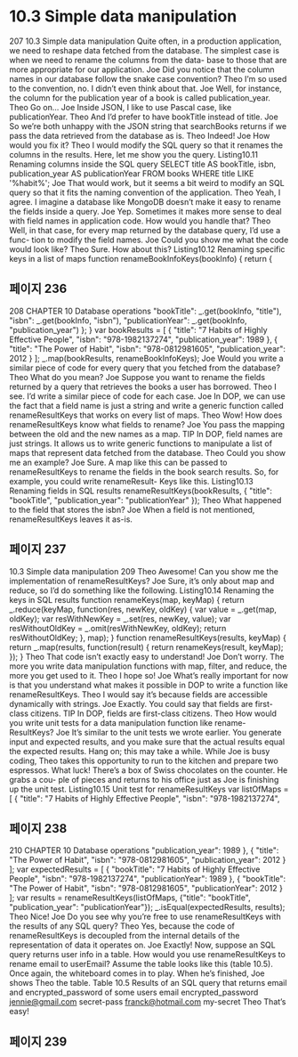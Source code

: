 # 10.3 Simple data manipulation

207
10.3 Simple data manipulation
Quite often, in a production application, we need to reshape data fetched from the
database. The simplest case is when we need to rename the columns from the data-
base to those that are more appropriate for our application.
Joe Did you notice that the column names in our database follow the snake case
convention?
Theo I’m so used to the convention, no. I didn’t even think about that.
Joe Well, for instance, the column for the publication year of a book is called
publication_year.
Theo Go on...
Joe Inside JSON, I like to use Pascal case, like publicationYear.
Theo And I’d prefer to have bookTitle instead of title.
Joe So we’re both unhappy with the JSON string that searchBooks returns if we
pass the data retrieved from the database as is.
Theo Indeed!
Joe How would you fix it?
Theo I would modify the SQL query so that it renames the columns in the results.
Here, let me show you the query.
Listing10.11 Renaming columns inside the SQL query
SELECT
title AS bookTitle,
isbn,
publication_year AS publicationYear
FROM
books
WHERE title LIKE '%habit%';
Joe That would work, but it seems a bit weird to modify an SQL query so that it fits
the naming convention of the application.
Theo Yeah, I agree. I imagine a database like MongoDB doesn’t make it easy to
rename the fields inside a query.
Joe Yep. Sometimes it makes more sense to deal with field names in application
code. How would you handle that?
Theo Well, in that case, for every map returned by the database query, I’d use a func-
tion to modify the field names.
Joe Could you show me what the code would look like?
Theo Sure. How about this?
Listing10.12 Renaming specific keys in a list of maps
function renameBookInfoKeys(bookInfo) {
return {

## 페이지 236

208 CHAPTER 10 Database operations
"bookTitle": _.get(bookInfo, "title"),
"isbn": _.get(bookInfo, "isbn"),
"publicationYear": _.get(bookInfo, "publication_year")
};
}
var bookResults = [
{
"title": "7 Habits of Highly Effective People",
"isbn": "978-1982137274",
"publication_year": 1989
},
{
"title": "The Power of Habit",
"isbn": "978-0812981605",
"publication_year": 2012
}
];
_.map(bookResults, renameBookInfoKeys);
Joe Would you write a similar piece of code for every query that you fetched from
the database?
Theo What do you mean?
Joe Suppose you want to rename the fields returned by a query that retrieves the
books a user has borrowed.
Theo I see. I’d write a similar piece of code for each case.
Joe In DOP, we can use the fact that a field name is just a string and write a generic
function called renameResultKeys that works on every list of maps.
Theo Wow! How does renameResultKeys know what fields to rename?
Joe You pass the mapping between the old and the new names as a map.
TIP In DOP, field names are just strings. It allows us to write generic functions to
manipulate a list of maps that represent data fetched from the database.
Theo Could you show me an example?
Joe Sure. A map like this can be passed to renameResultKeys to rename the fields
in the book search results. So, for example, you could write renameResult-
Keys like this.
Listing10.13 Renaming fields in SQL results
renameResultKeys(bookResults, {
"title": "bookTitle",
"publication_year": "publicationYear"
});
Theo What happened to the field that stores the isbn?
Joe When a field is not mentioned, renameResultKeys leaves it as-is.

## 페이지 237

10.3 Simple data manipulation 209
Theo Awesome! Can you show me the implementation of renameResultKeys?
Joe Sure, it’s only about map and reduce, so I’d do something like the following.
Listing10.14 Renaming the keys in SQL results
function renameKeys(map, keyMap) {
return _.reduce(keyMap,
function(res, newKey, oldKey) {
var value = _.get(map, oldKey);
var resWithNewKey = _.set(res, newKey, value);
var resWithoutOldKey = _.omit(resWithNewKey, oldKey);
return resWithoutOldKey;
},
map);
}
function renameResultKeys(results, keyMap) {
return _.map(results, function(result) {
return renameKeys(result, keyMap);
});
}
Theo That code isn’t exactly easy to understand!
Joe Don’t worry. The more you write data manipulation functions with map, filter,
and reduce, the more you get used to it.
Theo I hope so!
Joe What’s really important for now is that you understand what makes it possible
in DOP to write a function like renameResultKeys.
Theo I would say it’s because fields are accessible dynamically with strings.
Joe Exactly. You could say that fields are first-class citizens.
TIP In DOP, fields are first-class citizens.
Theo How would you write unit tests for a data manipulation function like rename-
ResultKeys?
Joe It’s similar to the unit tests we wrote earlier. You generate input and expected
results, and you make sure that the actual results equal the expected results.
Hang on; this may take a while.
While Joe is busy coding, Theo takes this opportunity to run to the kitchen and prepare
two espressos. What luck! There’s a box of Swiss chocolates on the counter. He grabs a cou-
ple of pieces and returns to his office just as Joe is finishing up the unit test.
Listing10.15 Unit test for renameResultKeys
var listOfMaps = [
{
"title": "7 Habits of Highly Effective People",
"isbn": "978-1982137274",

## 페이지 238

210 CHAPTER 10 Database operations
"publication_year": 1989
},
{
"title": "The Power of Habit",
"isbn": "978-0812981605",
"publication_year": 2012
}
];
var expectedResults = [
{
"bookTitle": "7 Habits of Highly Effective People",
"isbn": "978-1982137274",
"publicationYear": 1989
},
{
"bookTitle": "The Power of Habit",
"isbn": "978-0812981605",
"publicationYear": 2012
}
];
var results = renameResultKeys(listOfMaps,
{"title": "bookTitle",
"publication_year": "publicationYear"});
_.isEqual(expectedResults, results);
Theo Nice!
Joe Do you see why you’re free to use renameResultKeys with the results of any
SQL query?
Theo Yes, because the code of renameResultKeys is decoupled from the internal
details of the representation of data it operates on.
Joe Exactly! Now, suppose an SQL query returns user info in a table. How would
you use renameResultKeys to rename email to userEmail? Assume the table
looks like this (table 10.5).
Once again, the whiteboard comes in to play. When he’s finished, Joe shows Theo the
table.
Table 10.5 Results of an SQL query that returns email and
encrypted_password of some users
email encrypted_password
jennie@gmail.com secret-pass
franck@hotmail.com my-secret
Theo That’s easy!

## 페이지 239